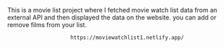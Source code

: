 This is a movie list project where I fetched movie watch list data from an external API and then displayed the data on the website. you can add or remove films from your list.                                                 
                   
                        https://moviewatchlist1.netlify.app/      
 
